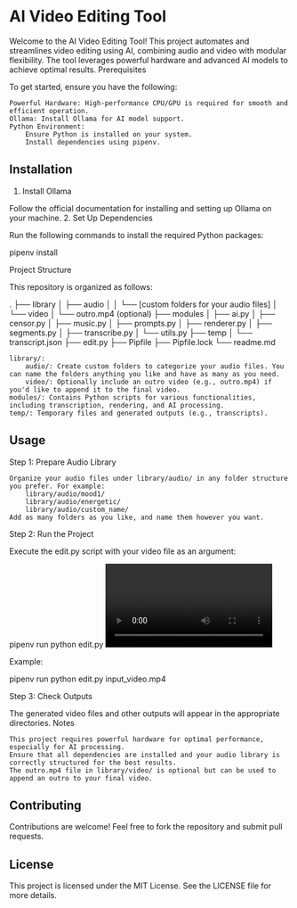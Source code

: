 # AI Video Editing Tool

Welcome to the AI Video Editing Tool! This project automates and streamlines video editing using AI, combining audio and video with modular flexibility. The tool leverages powerful hardware and advanced AI models to achieve optimal results.
Prerequisites

To get started, ensure you have the following:

    Powerful Hardware: High-performance CPU/GPU is required for smooth and efficient operation.
    Ollama: Install Ollama for AI model support.
    Python Environment:
        Ensure Python is installed on your system.
        Install dependencies using pipenv.

## Installation
1. Install Ollama

Follow the official documentation for installing and setting up Ollama on your machine.
2. Set Up Dependencies

Run the following commands to install the required Python packages:

pipenv install

Project Structure

This repository is organized as follows:

.
├── library
│   ├── audio
│   │   └── [custom folders for your audio files]
│   └── video
│       └── outro.mp4 (optional)
├── modules
│   ├── ai.py
│   ├── censor.py
│   ├── music.py
│   ├── prompts.py
│   ├── renderer.py
│   ├── segments.py
│   ├── transcribe.py
│   └── utils.py
├── temp
│   └── transcript.json
├── edit.py
├── Pipfile
├── Pipfile.lock
└── readme.md

    library/:
        audio/: Create custom folders to categorize your audio files. You can name the folders anything you like and have as many as you need.
        video/: Optionally include an outro video (e.g., outro.mp4) if you'd like to append it to the final video.
    modules/: Contains Python scripts for various functionalities, including transcription, rendering, and AI processing.
    temp/: Temporary files and generated outputs (e.g., transcripts).

## Usage
Step 1: Prepare Audio Library

    Organize your audio files under library/audio/ in any folder structure you prefer. For example:
        library/audio/mood1/
        library/audio/energetic/
        library/audio/custom_name/
    Add as many folders as you like, and name them however you want.

Step 2: Run the Project

Execute the edit.py script with your video file as an argument:

pipenv run python edit.py <video filename>

Example:

pipenv run python edit.py input_video.mp4

Step 3: Check Outputs

The generated video files and other outputs will appear in the appropriate directories.
Notes

    This project requires powerful hardware for optimal performance, especially for AI processing.
    Ensure that all dependencies are installed and your audio library is correctly structured for the best results.
    The outro.mp4 file in library/video/ is optional but can be used to append an outro to your final video.

## Contributing

Contributions are welcome! Feel free to fork the repository and submit pull requests.
## License

This project is licensed under the MIT License. See the LICENSE file for more details.
